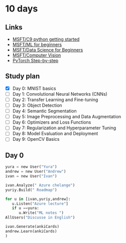 # 10 days 

## Links 

- [MSFT/C9 python getting started](https://github.com/microsoft/c9-python-getting-started)
- [MSFT/ML for beginners](https://github.com/microsoft/ML-For-Beginners)
- [MSFT/Data Science for Beginners](https://github.com/microsoft/Data-Science-For-Beginners)
- [MSFT/Computer Vision](https://github.com/microsoft/computervision-recipes)
- [PyTorch Step-by-step](https://github.com/dvgodoy/PyTorchStepByStep)


## Study plan 

- [x] Day 0: MNIST basics
- [ ] Day 1: Convolutional Neural Networks (CNNs)
- [ ] Day 2: Transfer Learning and Fine-tuning
- [ ] Day 3: Object Detection
- [ ] Day 4: Semantic Segmentation
- [ ] Day 5: Image Preprocessing and Data Augmentation
- [ ] Day 6: Optimizers and Loss Functions
- [ ] Day 7: Regularization and Hyperparameter Tuning
- [ ] Day 8: Model Evaluation and Deployment
- [ ] Day 9: OpenCV Basics

## Day 0

```python
yura = new User("Yura")
andrew = new User("Andrew")
ivan = new User("Ivan")

ivan.Analyze(" Azure chelange")
yuriy.Build(" Roadmap")

for u in [ivan,yuriy,andrew]:
   u.Listen("Azure lecture"] 
   if u ==yura:
      u.Write("ML notes ")
AllUsers("Discusse in English")

ivan.Generate(ankiCards)
andrew.Learn(ankiCards)
)
```

